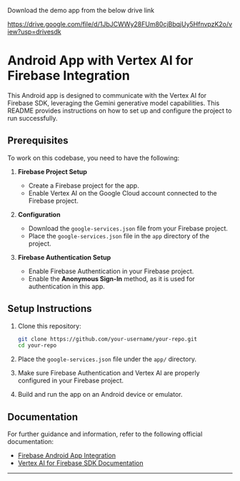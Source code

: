 
Download the demo app from the below drive link

https://drive.google.com/file/d/1JbJCWWy28FUm80cjBbqjUy5HfnvpzK2o/view?usp=drivesdk

# Android App with Vertex AI for Firebase Integration

This Android app is designed to communicate with the Vertex AI for Firebase SDK, leveraging the Gemini generative model capabilities. This README provides instructions on how to set up and configure the project to run successfully.

## Prerequisites

To work on this codebase, you need to have the following:

1. **Firebase Project Setup**
   - Create a Firebase project for the app.
   - Enable Vertex AI on the Google Cloud account connected to the Firebase project.

2. **Configuration**
   - Download the `google-services.json` file from your Firebase project.
   - Place the `google-services.json` file in the `app` directory of the project.

3. **Firebase Authentication Setup**
   - Enable Firebase Authentication in your Firebase project.
   - Enable the **Anonymous Sign-In** method, as it is used for authentication in this app.

## Setup Instructions

1. Clone this repository:
   ```bash
   git clone https://github.com/your-username/your-repo.git
   cd your-repo
   ```

2. Place the `google-services.json` file under the `app/` directory.

3. Make sure Firebase Authentication and Vertex AI are properly configured in your Firebase project.

4. Build and run the app on an Android device or emulator.

## Documentation

For further guidance and information, refer to the following official documentation:

- [Firebase Android App Integration](https://firebase.google.com/docs/android/setup)
- [Vertex AI for Firebase SDK Documentation](https://cloud.google.com/vertex-ai/docs/start)

---
